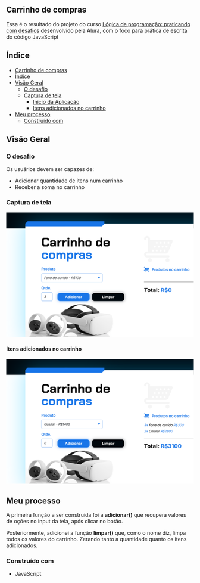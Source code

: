 ## Carrinho de compras
Essa é o resultado do projeto do curso [Lógica de programação: praticando com desafios](https://cursos.alura.com.br/course/logica-programacao-praticando-desafios)
desenvolvido pela Alura, com o foco para prática de escrita do código JavaScript
## Índice

- [Carrinho de compras](#carrinho-de-compras)
- [Índice](#índice)
- [Visão Geral](#visão-geral)
  - [O desafio](#o-desafio)
  - [Captura de tela](#captura-de-tela)
    - [Inicio da Aplicação](#inicio-da-aplicação)
    - [Itens adicionados no carrinho](#itens-adicionados-no-carrinho)
- [Meu processo](#meu-processo)
  - [Construído com](#construído-com)


## Visão Geral

### O desafio

Os usuários devem ser capazes de:

- Adicionar quantidade de itens num carrinho
- Receber a soma no carrinho

### Captura de tela
![Inicio da aplicação](./screenshot/Carrinho-de-compras1.png)


#### Itens adicionados no carrinho
![Após adição no carrinho](./screenshot/Carrinho-de-compras2.png)

## Meu processo
<p>
A primeira função a ser construída foi a <strong>adicionar()</strong> que recupera valores de oções no input da tela, após clicar no botão.
</p>
<p>
Posteriormente, adicionei a função <strong>limpar()</strong> que, como o nome diz, limpa todos os valores do carrinho. Zerando tanto a quantidade quanto os itens adicionados.

### Construído com

- JavaScript

